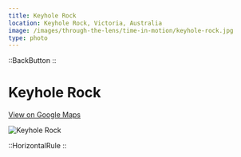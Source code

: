 ```yaml
---
title: Keyhole Rock
location: Keyhole Rock, Victoria, Australia
image: /images/through-the-lens/time-in-motion/keyhole-rock.jpg
type: photo
---
```


::BackButton
::

# Keyhole Rock

<a href="https://www.google.com/maps/search/?api=1&query=Bridgewater+Bay,+Victoria,+Australia" target="_blank" rel="noopener noreferrer">View on Google Maps</a>

![Keyhole Rock](/images/through-the-lens/time-in-motion/keyhole-rock.jpg)

<div class="mb-8"></div>

::HorizontalRule
::

